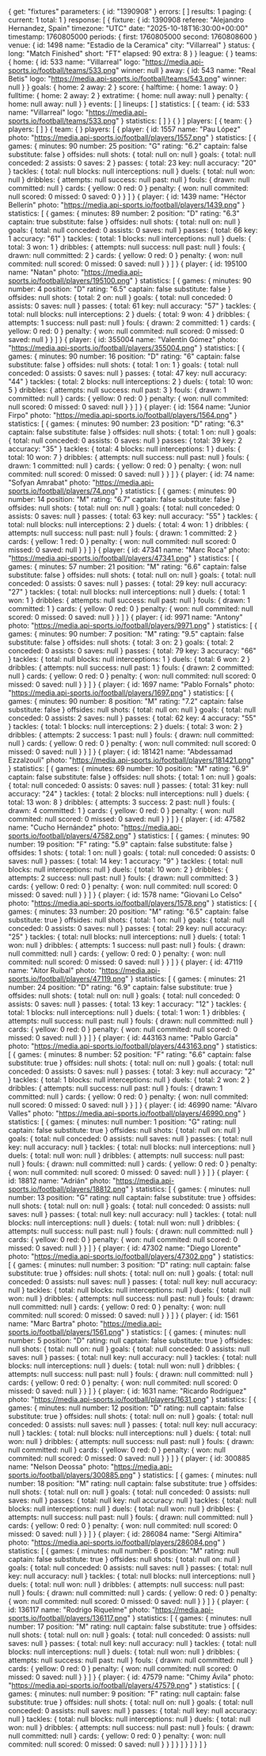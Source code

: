 {
get: "fixtures"
parameters: {
id: "1390908"
}
errors: [
]
results: 1
paging: {
current: 1
total: 1
}
response: [
{
fixture: {
id: 1390908
referee: "Alejandro Hernandez, Spain"
timezone: "UTC"
date: "2025-10-18T16:30:00+00:00"
timestamp: 1760805000
periods: {
first: 1760805000
second: 1760808600
}
venue: {
id: 1498
name: "Estadio de la Ceramica"
city: "Villarreal"
}
status: {
long: "Match Finished"
short: "FT"
elapsed: 90
extra: 8
}
}
league: {
}
teams: {
home: {
id: 533
name: "Villarreal"
logo: "https://media.api-sports.io/football/teams/533.png"
winner: null
}
away: {
id: 543
name: "Real Betis"
logo: "https://media.api-sports.io/football/teams/543.png"
winner: null
}
}
goals: {
home: 2
away: 2
}
score: {
halftime: {
home: 1
away: 0
}
fulltime: {
home: 2
away: 2
}
extratime: {
home: null
away: null
}
penalty: {
home: null
away: null
}
}
events: [
]
lineups: [
]
statistics: [
{
team: {
id: 533
name: "Villarreal"
logo: "https://media.api-sports.io/football/teams/533.png"
}
statistics: [
]
}
{
}
]
players: [
{
team: {
}
players: [
]
}
{
team: {
}
players: [
{
player: {
id: 1557
name: "Pau López"
photo: "https://media.api-sports.io/football/players/1557.png"
}
statistics: [
{
games: {
minutes: 90
number: 25
position: "G"
rating: "6.2"
captain: false
substitute: false
}
offsides: null
shots: {
total: null
on: null
}
goals: {
total: null
conceded: 2
assists: 0
saves: 2
}
passes: {
total: 23
key: null
accuracy: "20"
}
tackles: {
total: null
blocks: null
interceptions: null
}
duels: {
total: null
won: null
}
dribbles: {
attempts: null
success: null
past: null
}
fouls: {
drawn: null
committed: null
}
cards: {
yellow: 0
red: 0
}
penalty: {
won: null
commited: null
scored: 0
missed: 0
saved: 0
}
}
]
}
{
player: {
id: 1439
name: "Héctor Bellerín"
photo: "https://media.api-sports.io/football/players/1439.png"
}
statistics: [
{
games: {
minutes: 89
number: 2
position: "D"
rating: "6.3"
captain: true
substitute: false
}
offsides: null
shots: {
total: null
on: null
}
goals: {
total: null
conceded: 0
assists: 0
saves: null
}
passes: {
total: 66
key: 1
accuracy: "61"
}
tackles: {
total: 1
blocks: null
interceptions: null
}
duels: {
total: 3
won: 1
}
dribbles: {
attempts: null
success: null
past: null
}
fouls: {
drawn: null
committed: 2
}
cards: {
yellow: 0
red: 0
}
penalty: {
won: null
commited: null
scored: 0
missed: 0
saved: null
}
}
]
}
{
player: {
id: 195100
name: "Natan"
photo: "https://media.api-sports.io/football/players/195100.png"
}
statistics: [
{
games: {
minutes: 90
number: 4
position: "D"
rating: "6.5"
captain: false
substitute: false
}
offsides: null
shots: {
total: 2
on: null
}
goals: {
total: null
conceded: 0
assists: 0
saves: null
}
passes: {
total: 61
key: null
accuracy: "57"
}
tackles: {
total: null
blocks: null
interceptions: 2
}
duels: {
total: 9
won: 4
}
dribbles: {
attempts: 1
success: null
past: null
}
fouls: {
drawn: 2
committed: 1
}
cards: {
yellow: 0
red: 0
}
penalty: {
won: null
commited: null
scored: 0
missed: 0
saved: null
}
}
]
}
{
player: {
id: 355004
name: "Valentín Gómez"
photo: "https://media.api-sports.io/football/players/355004.png"
}
statistics: [
{
games: {
minutes: 90
number: 16
position: "D"
rating: "6"
captain: false
substitute: false
}
offsides: null
shots: {
total: 1
on: 1
}
goals: {
total: null
conceded: 0
assists: 0
saves: null
}
passes: {
total: 47
key: null
accuracy: "44"
}
tackles: {
total: 2
blocks: null
interceptions: 2
}
duels: {
total: 10
won: 5
}
dribbles: {
attempts: null
success: null
past: 3
}
fouls: {
drawn: 1
committed: null
}
cards: {
yellow: 0
red: 0
}
penalty: {
won: null
commited: null
scored: 0
missed: 0
saved: null
}
}
]
}
{
player: {
id: 1564
name: "Junior Firpo"
photo: "https://media.api-sports.io/football/players/1564.png"
}
statistics: [
{
games: {
minutes: 90
number: 23
position: "D"
rating: "6.3"
captain: false
substitute: false
}
offsides: null
shots: {
total: 1
on: null
}
goals: {
total: null
conceded: 0
assists: 0
saves: null
}
passes: {
total: 39
key: 2
accuracy: "35"
}
tackles: {
total: 4
blocks: null
interceptions: 1
}
duels: {
total: 10
won: 7
}
dribbles: {
attempts: null
success: null
past: null
}
fouls: {
drawn: 1
committed: null
}
cards: {
yellow: 0
red: 0
}
penalty: {
won: null
commited: null
scored: 0
missed: 0
saved: null
}
}
]
}
{
player: {
id: 74
name: "Sofyan Amrabat"
photo: "https://media.api-sports.io/football/players/74.png"
}
statistics: [
{
games: {
minutes: 90
number: 14
position: "M"
rating: "6.7"
captain: false
substitute: false
}
offsides: null
shots: {
total: null
on: null
}
goals: {
total: null
conceded: 0
assists: 0
saves: null
}
passes: {
total: 63
key: null
accuracy: "55"
}
tackles: {
total: null
blocks: null
interceptions: 2
}
duels: {
total: 4
won: 1
}
dribbles: {
attempts: null
success: null
past: null
}
fouls: {
drawn: 1
committed: 2
}
cards: {
yellow: 1
red: 0
}
penalty: {
won: null
commited: null
scored: 0
missed: 0
saved: null
}
}
]
}
{
player: {
id: 47341
name: "Marc Roca"
photo: "https://media.api-sports.io/football/players/47341.png"
}
statistics: [
{
games: {
minutes: 57
number: 21
position: "M"
rating: "6.6"
captain: false
substitute: false
}
offsides: null
shots: {
total: null
on: null
}
goals: {
total: null
conceded: 0
assists: 0
saves: null
}
passes: {
total: 29
key: null
accuracy: "27"
}
tackles: {
total: null
blocks: null
interceptions: null
}
duels: {
total: 1
won: 1
}
dribbles: {
attempts: null
success: null
past: null
}
fouls: {
drawn: 1
committed: 1
}
cards: {
yellow: 0
red: 0
}
penalty: {
won: null
commited: null
scored: 0
missed: 0
saved: null
}
}
]
}
{
player: {
id: 9971
name: "Antony"
photo: "https://media.api-sports.io/football/players/9971.png"
}
statistics: [
{
games: {
minutes: 90
number: 7
position: "M"
rating: "9.5"
captain: false
substitute: false
}
offsides: null
shots: {
total: 3
on: 2
}
goals: {
total: 2
conceded: 0
assists: 0
saves: null
}
passes: {
total: 79
key: 3
accuracy: "66"
}
tackles: {
total: null
blocks: null
interceptions: 1
}
duels: {
total: 6
won: 2
}
dribbles: {
attempts: null
success: null
past: 1
}
fouls: {
drawn: 2
committed: null
}
cards: {
yellow: 0
red: 0
}
penalty: {
won: null
commited: null
scored: 0
missed: 0
saved: null
}
}
]
}
{
player: {
id: 1697
name: "Pablo Fornals"
photo: "https://media.api-sports.io/football/players/1697.png"
}
statistics: [
{
games: {
minutes: 90
number: 8
position: "M"
rating: "7.2"
captain: false
substitute: false
}
offsides: null
shots: {
total: null
on: null
}
goals: {
total: null
conceded: 0
assists: 2
saves: null
}
passes: {
total: 62
key: 4
accuracy: "55"
}
tackles: {
total: 1
blocks: null
interceptions: 2
}
duels: {
total: 3
won: 2
}
dribbles: {
attempts: 2
success: 1
past: null
}
fouls: {
drawn: null
committed: null
}
cards: {
yellow: 0
red: 0
}
penalty: {
won: null
commited: null
scored: 0
missed: 0
saved: null
}
}
]
}
{
player: {
id: 181421
name: "Abdessamad Ezzalzouli"
photo: "https://media.api-sports.io/football/players/181421.png"
}
statistics: [
{
games: {
minutes: 69
number: 10
position: "M"
rating: "6.9"
captain: false
substitute: false
}
offsides: null
shots: {
total: 1
on: null
}
goals: {
total: null
conceded: 0
assists: 0
saves: null
}
passes: {
total: 31
key: null
accuracy: "24"
}
tackles: {
total: 2
blocks: null
interceptions: null
}
duels: {
total: 13
won: 8
}
dribbles: {
attempts: 3
success: 2
past: null
}
fouls: {
drawn: 4
committed: 1
}
cards: {
yellow: 0
red: 0
}
penalty: {
won: null
commited: null
scored: 0
missed: 0
saved: null
}
}
]
}
{
player: {
id: 47582
name: "Cucho Hernández"
photo: "https://media.api-sports.io/football/players/47582.png"
}
statistics: [
{
games: {
minutes: 90
number: 19
position: "F"
rating: "5.9"
captain: false
substitute: false
}
offsides: 1
shots: {
total: 1
on: null
}
goals: {
total: null
conceded: 0
assists: 0
saves: null
}
passes: {
total: 14
key: 1
accuracy: "9"
}
tackles: {
total: null
blocks: null
interceptions: null
}
duels: {
total: 10
won: 2
}
dribbles: {
attempts: 2
success: null
past: null
}
fouls: {
drawn: null
committed: 3
}
cards: {
yellow: 0
red: 0
}
penalty: {
won: null
commited: null
scored: 0
missed: 0
saved: null
}
}
]
}
{
player: {
id: 1578
name: "Giovani Lo Celso"
photo: "https://media.api-sports.io/football/players/1578.png"
}
statistics: [
{
games: {
minutes: 33
number: 20
position: "M"
rating: "6.5"
captain: false
substitute: true
}
offsides: null
shots: {
total: 1
on: null
}
goals: {
total: null
conceded: 0
assists: 0
saves: null
}
passes: {
total: 29
key: null
accuracy: "25"
}
tackles: {
total: null
blocks: null
interceptions: null
}
duels: {
total: 1
won: null
}
dribbles: {
attempts: 1
success: null
past: null
}
fouls: {
drawn: null
committed: null
}
cards: {
yellow: 0
red: 0
}
penalty: {
won: null
commited: null
scored: 0
missed: 0
saved: null
}
}
]
}
{
player: {
id: 47119
name: "Aitor Ruibal"
photo: "https://media.api-sports.io/football/players/47119.png"
}
statistics: [
{
games: {
minutes: 21
number: 24
position: "D"
rating: "6.9"
captain: false
substitute: true
}
offsides: null
shots: {
total: null
on: null
}
goals: {
total: null
conceded: 0
assists: 0
saves: null
}
passes: {
total: 13
key: 1
accuracy: "12"
}
tackles: {
total: 1
blocks: null
interceptions: null
}
duels: {
total: 1
won: 1
}
dribbles: {
attempts: null
success: null
past: null
}
fouls: {
drawn: null
committed: null
}
cards: {
yellow: 0
red: 0
}
penalty: {
won: null
commited: null
scored: 0
missed: 0
saved: null
}
}
]
}
{
player: {
id: 443163
name: "Pablo García"
photo: "https://media.api-sports.io/football/players/443163.png"
}
statistics: [
{
games: {
minutes: 8
number: 52
position: "F"
rating: "6.6"
captain: false
substitute: true
}
offsides: null
shots: {
total: null
on: null
}
goals: {
total: null
conceded: 0
assists: 0
saves: null
}
passes: {
total: 3
key: null
accuracy: "2"
}
tackles: {
total: 1
blocks: null
interceptions: null
}
duels: {
total: 2
won: 2
}
dribbles: {
attempts: null
success: null
past: null
}
fouls: {
drawn: 1
committed: null
}
cards: {
yellow: 0
red: 0
}
penalty: {
won: null
commited: null
scored: 0
missed: 0
saved: null
}
}
]
}
{
player: {
id: 46990
name: "Álvaro Valles"
photo: "https://media.api-sports.io/football/players/46990.png"
}
statistics: [
{
games: {
minutes: null
number: 1
position: "G"
rating: null
captain: false
substitute: true
}
offsides: null
shots: {
total: null
on: null
}
goals: {
total: null
conceded: 0
assists: null
saves: null
}
passes: {
total: null
key: null
accuracy: null
}
tackles: {
total: null
blocks: null
interceptions: null
}
duels: {
total: null
won: null
}
dribbles: {
attempts: null
success: null
past: null
}
fouls: {
drawn: null
committed: null
}
cards: {
yellow: 0
red: 0
}
penalty: {
won: null
commited: null
scored: 0
missed: 0
saved: null
}
}
]
}
{
player: {
id: 18812
name: "Adrián"
photo: "https://media.api-sports.io/football/players/18812.png"
}
statistics: [
{
games: {
minutes: null
number: 13
position: "G"
rating: null
captain: false
substitute: true
}
offsides: null
shots: {
total: null
on: null
}
goals: {
total: null
conceded: 0
assists: null
saves: null
}
passes: {
total: null
key: null
accuracy: null
}
tackles: {
total: null
blocks: null
interceptions: null
}
duels: {
total: null
won: null
}
dribbles: {
attempts: null
success: null
past: null
}
fouls: {
drawn: null
committed: null
}
cards: {
yellow: 0
red: 0
}
penalty: {
won: null
commited: null
scored: 0
missed: 0
saved: null
}
}
]
}
{
player: {
id: 47302
name: "Diego Llorente"
photo: "https://media.api-sports.io/football/players/47302.png"
}
statistics: [
{
games: {
minutes: null
number: 3
position: "D"
rating: null
captain: false
substitute: true
}
offsides: null
shots: {
total: null
on: null
}
goals: {
total: null
conceded: 0
assists: null
saves: null
}
passes: {
total: null
key: null
accuracy: null
}
tackles: {
total: null
blocks: null
interceptions: null
}
duels: {
total: null
won: null
}
dribbles: {
attempts: null
success: null
past: null
}
fouls: {
drawn: null
committed: null
}
cards: {
yellow: 0
red: 0
}
penalty: {
won: null
commited: null
scored: 0
missed: 0
saved: null
}
}
]
}
{
player: {
id: 1561
name: "Marc Bartra"
photo: "https://media.api-sports.io/football/players/1561.png"
}
statistics: [
{
games: {
minutes: null
number: 5
position: "D"
rating: null
captain: false
substitute: true
}
offsides: null
shots: {
total: null
on: null
}
goals: {
total: null
conceded: 0
assists: null
saves: null
}
passes: {
total: null
key: null
accuracy: null
}
tackles: {
total: null
blocks: null
interceptions: null
}
duels: {
total: null
won: null
}
dribbles: {
attempts: null
success: null
past: null
}
fouls: {
drawn: null
committed: null
}
cards: {
yellow: 0
red: 0
}
penalty: {
won: null
commited: null
scored: 0
missed: 0
saved: null
}
}
]
}
{
player: {
id: 1631
name: "Ricardo Rodríguez"
photo: "https://media.api-sports.io/football/players/1631.png"
}
statistics: [
{
games: {
minutes: null
number: 12
position: "D"
rating: null
captain: false
substitute: true
}
offsides: null
shots: {
total: null
on: null
}
goals: {
total: null
conceded: 0
assists: null
saves: null
}
passes: {
total: null
key: null
accuracy: null
}
tackles: {
total: null
blocks: null
interceptions: null
}
duels: {
total: null
won: null
}
dribbles: {
attempts: null
success: null
past: null
}
fouls: {
drawn: null
committed: null
}
cards: {
yellow: 0
red: 0
}
penalty: {
won: null
commited: null
scored: 0
missed: 0
saved: null
}
}
]
}
{
player: {
id: 300885
name: "Nelson Deossa"
photo: "https://media.api-sports.io/football/players/300885.png"
}
statistics: [
{
games: {
minutes: null
number: 18
position: "M"
rating: null
captain: false
substitute: true
}
offsides: null
shots: {
total: null
on: null
}
goals: {
total: null
conceded: 0
assists: null
saves: null
}
passes: {
total: null
key: null
accuracy: null
}
tackles: {
total: null
blocks: null
interceptions: null
}
duels: {
total: null
won: null
}
dribbles: {
attempts: null
success: null
past: null
}
fouls: {
drawn: null
committed: null
}
cards: {
yellow: 0
red: 0
}
penalty: {
won: null
commited: null
scored: 0
missed: 0
saved: null
}
}
]
}
{
player: {
id: 286084
name: "Sergi Altimira"
photo: "https://media.api-sports.io/football/players/286084.png"
}
statistics: [
{
games: {
minutes: null
number: 6
position: "M"
rating: null
captain: false
substitute: true
}
offsides: null
shots: {
total: null
on: null
}
goals: {
total: null
conceded: 0
assists: null
saves: null
}
passes: {
total: null
key: null
accuracy: null
}
tackles: {
total: null
blocks: null
interceptions: null
}
duels: {
total: null
won: null
}
dribbles: {
attempts: null
success: null
past: null
}
fouls: {
drawn: null
committed: null
}
cards: {
yellow: 0
red: 0
}
penalty: {
won: null
commited: null
scored: 0
missed: 0
saved: null
}
}
]
}
{
player: {
id: 136117
name: "Rodrigo Riquelme"
photo: "https://media.api-sports.io/football/players/136117.png"
}
statistics: [
{
games: {
minutes: null
number: 17
position: "M"
rating: null
captain: false
substitute: true
}
offsides: null
shots: {
total: null
on: null
}
goals: {
total: null
conceded: 0
assists: null
saves: null
}
passes: {
total: null
key: null
accuracy: null
}
tackles: {
total: null
blocks: null
interceptions: null
}
duels: {
total: null
won: null
}
dribbles: {
attempts: null
success: null
past: null
}
fouls: {
drawn: null
committed: null
}
cards: {
yellow: 0
red: 0
}
penalty: {
won: null
commited: null
scored: 0
missed: 0
saved: null
}
}
]
}
{
player: {
id: 47579
name: "Chimy Ávila"
photo: "https://media.api-sports.io/football/players/47579.png"
}
statistics: [
{
games: {
minutes: null
number: 9
position: "F"
rating: null
captain: false
substitute: true
}
offsides: null
shots: {
total: null
on: null
}
goals: {
total: null
conceded: 0
assists: null
saves: null
}
passes: {
total: null
key: null
accuracy: null
}
tackles: {
total: null
blocks: null
interceptions: null
}
duels: {
total: null
won: null
}
dribbles: {
attempts: null
success: null
past: null
}
fouls: {
drawn: null
committed: null
}
cards: {
yellow: 0
red: 0
}
penalty: {
won: null
commited: null
scored: 0
missed: 0
saved: null
}
}
]
}
]
}
]
}
]
}